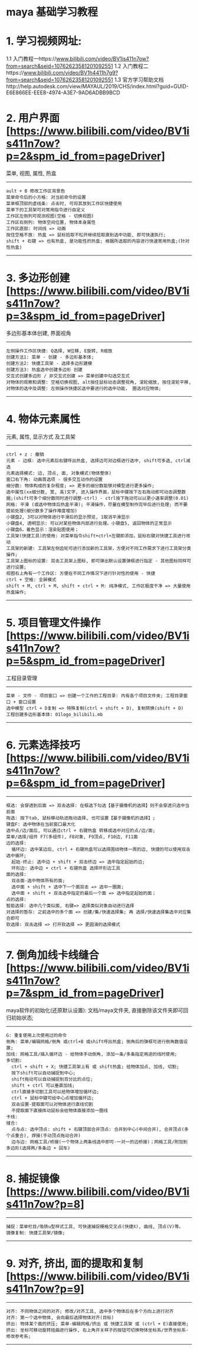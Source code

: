 

# maya 基础学习教程

# 1. 学习视频网址: 

  1.1 入门教程一https://www.bilibili.com/video/BV1is411n7ow?from=search&seid=10762623581201092551
  1.2 入门教程二https://www.bilibili.com/video/BV1h4411h7g9?from=search&seid=10762623581201092551
  1.3 官方学习帮助文档http://help.autodesk.com/view/MAYAUL/2019/CHS/index.html?guid=GUID-E6E866EE-EEE8-4974-A3E7-9AD6ADBB9BCD

# 2. 用户界面[https://www.bilibili.com/video/BV1is411n7ow?p=2&spm_id_from=pageDriver]
  菜单, 视图, 属性, 热盒
  ********
    ault + B 修改工作区背景色
    菜单命令后的小方格: 对当前命令的设置
    菜单框顶部的虚线条: 点击时, 可将其放到工作区快捷使用
    菜单下的工具架可对常用指令进行自定义
    工作区左侧列可观测视图(空格 - 切换视图)
    工作区右侧列: 物体空间位置, 物体本身属性
    工作区底部: 时间线 => 动画
    按住空格不放: 热盒 => 鼠标拾取不松开继续拾取直到选中功能, 即可快速执行;
    shift + 右键 => 也有热盒, 是功能性的热盒; 根据所选取的内容进行快速常用热盒;(针对性热盒)
  ********

# 3. 多边形创建[https://www.bilibili.com/video/BV1is411n7ow?p=3&spm_id_from=pageDriver]
  多边形基本体创建, 界面视角
  *********************
    左侧操作工作区快捷: Q选择, W位移, E旋转, R缩放
    创建方法1: 菜单 - 创建 - 多边形基本体;
    创建方法2: 快捷工具架 - 选择多边形建模
    创建方法3: 热盒选中创建多边形 创建
    交互式创建多边形 / 非交互式创建 => 菜单创建中勾选交互式
    对物体的观察和调整: 空格切换视图, alt按住鼠标动态调整视角, 滚轮缩放, 按住滚轮平移, 
    对物体的选中及调整: 左侧操作快捷区选中要进行的选中功能， 圈选对应物体;
  *********************

# 4. 物体元素属性
  元素, 属性, 显示方式 及工具架
  ******
    ctrl + z : 撤销
    元素 - 边框: 选中元素后右键呼出热盒, 选择边可对边框进行选中, shift可多选, ctrl减选
    元素选择模式: 边, 顶点, 面, 对象模式(物体整体)
    窗口右下角: 动画首选项 - 很多交互动作的设置
    细分数: 物体构成的复杂程度; => 更多的细分数能够对模型进行更多操作;
    选中属性(xx细分数, 宽, 高)文字, 进入操作界面，鼠标中键按下左右拖动即可动态调整数据;(shift可多个细分数同时进行调整-ctrl) - ctrl按下拖动可以以更小速率调整(0.01)
    网格: 平滑 (或选中物体后热盒平滑); 平滑操作，尽量在模型制作完毕后进行处理; 而不要提前处理(细分数多了操作难度增加)
    小键盘2, 3可以对物体进行平滑后的显示预览, 1取消平滑显示
    小键盘4, 透明显示: 可以对某些物体内部进行处理。小键盘5, 返回物体的正常显示
    小键盘6，着色显示：渲染贴图使用；
    工具架(快捷工具)的使用: 对菜单指令shift+ctrl+左键即添加，鼠标右键对快捷工具进行改动
    工具架的新建: 工具架左侧齿轮可进行添加新的工具架，方便对不同工作需求下进行工具架分类操作;
    工具架上图标的设置: 双击工具架上图标, 即可弹出默认设置弹框进行指定 - 其他图标同样可进行设置;
    视图右上角有一个工作区: 方便在不同工作情况下进行针对性的使用 - 快捷
    ctrl + 空格: 全屏模式
    shift + M, ctrl + M, shift + ctrl + M: 纯净模式, 工作区极度干净 => 大量使用热盒操作;
  ******

# 5. 项目管理文件操作[https://www.bilibili.com/video/BV1is411n7ow?p=5&spm_id_from=pageDriver]
  工程目录管理
  *******
    菜单 - 文件 - 项目窗口 => 创建一个工作的工程目录: 内有各个项目文件夹; 工程目录窗口 + 窗口设置
    选中模型 ctrl + D复制 => 特殊复制(ctrl + shift + D), 复制转换(shift + D)
    工程创建多边形基本体: 01logo_bilibili.mb
  *******

# 6. 元素选择技巧[https://www.bilibili.com/video/BV1is411n7ow?p=6&spm_id_from=pageDriver]

  *******
    框选: 会穿透到后面 => 双击选择: 在框选下勾选【基于摄像机的选择】则不会穿透只选中当前面
    拖选: 按下tab, 鼠标移动轨迹拖动选择, 也可设置【基于摄像机的选择】;
    键盘F: 选中物体在当前窗口最大化
    选中点/边/面后, 可以通过ctrl + 右键热盒 转移成选中对应的点/边/面;
    菜单/选择/组件 F7(多组件), F8对象, F9顶点, F10边, F11面
    边的选择: 
      循环边: 选中某边后, ctrl + 右键热盒可以选择围绕物体一周的边, 快捷的可以使用双击选中循环;
      起始-终止: 选中边 + shift + 双击终边 => 选中指定起始的边;
      环形边: 选中边 + ctrl + 右键热盒 选择环形边工具
    面的选择: 
      双击面-选中物体所有的面; 
      选中面 + shift + 选中下一个面双击 => 选中一圈面; 
      选中面 + shift + 双击选中指定的最后一个面 => 选中指定起始的面；
    点的选择: 
    智能选择: 选中几个类似面, 右键=> 选择类似对象自动进行选择
    对选择的暂存: 之前选中的多个面 => 创建/集/快速选择集; 再 选择/快速选择集选中对应集合即可
    软选择: 双击选择 => 打开软选择 => 更圆滑的选择模式
  *******

  # 7. 倒角加线卡线缝合[https://www.bilibili.com/video/BV1is411n7ow?p=7&spm_id_from=pageDriver]
  maya软件的初始化(还原默认设置): 文档/maya文件夹, 直接删除该文件夹即可回归初始状态;
  *********
    G: 重复使用上次使用过的命令
    倒角: 菜单/编辑网格/倒角 或ctrl+B 或shift呼出热盒; 倒角后的弹框可进行倒角数值设置;
    加线: 网格工具/插入循环边 - 给物体手动倒角, 添加一条/多条指定用途的线时使用; 
    多切割: 
      ctrl + shift + X; 快捷工具架上有 或 shift热盒; 给物体加点, 加线, 切割; 
      按下shift可以自动捕捉到中心; 
      shift拖动可以自动捕捉到百分比的点位; 
      shift + ctrl 可以垂直加线; 
      ctrl直接多切割工具可以给物体增加循环边; 
      ctrl + 鼠标中键可给中心点增加循环边; 
      双击设置-提取面可以对物体进行直线切割
      不提取面下直接挥动鼠标会给物体直接添加一圈线
    卡线: 
    缝合: 
      点与点: 选中顶点: shift + 右键顶部合并顶点: 合并到中心(中间合并), 合并顶点(多个点重合), 焊接(手动顶点拖动合并)
      边与边: 网格工具/桥接(一个物体上两条线选中即可-一对一的边桥接)；网格工具/附加到多边形(选择两/多条边 + 回车)
  *********

  # 8. 捕捉镜像[https://www.bilibili.com/video/BV1is411n7ow?p=8]
  *******
    捕捉：菜单栏目/吸铁u型样式工具, 可快速捕捉栅格交叉点(快捷X), 曲线, 顶点(V)等。
    镜像复制: 快捷工具架/镜像; 
  *******

  # 9. 对齐, 挤出, 面的提取和复制[https://www.bilibili.com/video/BV1is411n7ow?p=9]
  *****
    对齐: 不同物体之间的对齐; 修改/对齐工具, 选中多个物体后在多个方向上进行对齐
    对齐: 第一个选中物体, 会向最后选择物体对齐(目标)
    挤出: 物体某个面的挤压; 菜单-编辑网格/挤出 或 快捷工具架 或 (ctrl + E)直接使用;
    挤出: 坐标可移动旋转扭曲进行操作, 右上角开关样子的按钮可切换物体坐标系/世界坐标系-修改参考系;
    

  *****




